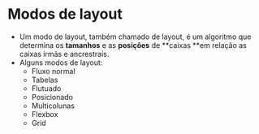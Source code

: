 # Modos de layout

- Um modo de layout, também chamado de layout, é um algoritmo que determina os **tamanhos** e as **posições** de **caixas **em relação as caixas irmãs e ancrestrais.
- Alguns modos de layout:
  - Fluxo normal
  - Tabelas
  - Flutuado
  - Posicionado
  - Multicolunas
  - Flexbox
  - Grid